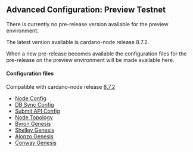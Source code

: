 ## Advanced Configuration: Preview Testnet

There is currently no pre-release version available for the preview environment.

The latest version available is cardano-node release 8.7.2.

When a new pre-release becomes available the configuration files for the pre-release on the preview environment will be made available here.

#### Configuration files

Compatible with cardano-node release [8.7.2](https://github.com/input-output-hk/cardano-node/releases/tag/8.7.2)

- [Node Config](environments/preview/config.json)
- [DB Sync Config](environments/preview/db-sync-config.json)
- [Submit API Config](environments/preview/submit-api-config.json)
- [Node Topology](environments/preview/topology.json)
- [Byron Genesis](environments/preview/byron-genesis.json)
- [Shelley Genesis](environments/preview/shelley-genesis.json)
- [Alonzo Genesis](environments/preview/alonzo-genesis.json)
- [Conway Genesis](environments/preview/conway-genesis.json)
